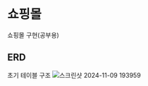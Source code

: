 # 쇼핑몰
쇼핑몰 구현(공부용)

## ERD
초기 테이블 구조
![스크린샷 2024-11-09 193959](https://github.com/user-attachments/assets/c25ea4c8-602c-4752-a803-6f47f0020ecc)
